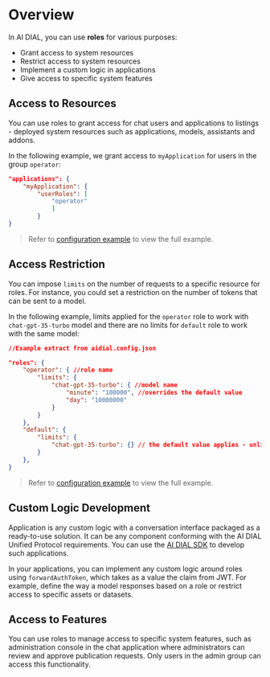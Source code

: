 # Overview

In AI DIAL, you can use **roles** for various purposes:

* Grant access to system resources
* Restrict access to system resources
* Implement a custom logic in applications
* Give access to specific system features

## Access to Resources

You can use roles to grant access for chat users and applications to listings - deployed system resources such as applications, models, assistants and addons. 

In the following example, we grant access to `myApplication` for users in the group `operator`:

```Json
"applications": {
    "myApplication": {
        "userRoles": [
            "operator"
            ]
        }
}
```

> Refer to [configuration example](https://github.com/epam/ai-dial-core/blob/development/sample/aidial.config.json) to view the full example.

## Access Restriction

You can impose `limits` on the number of requests to a specific resource for roles. For instance, you could set a restriction on the number of tokens that can be sent to a model.

In the following example, limits applied for the `operator` role to work with `chat-gpt-35-turbo` model and there are no limits for `default` role to work with the same model:

```Json
//Example extract from aidial.config.json

"roles": {
    "operator": { //role name
        "limits": {
            "chat-gpt-35-turbo": { //model name
                "minute": "100000", //overrides the default value
                "day": "10000000"
            }
        }
    },
    "default": {
        "limits": {
            "chat-gpt-35-turbo": {} // the default value applies - unlimited
        }
    },
}
```

> Refer to [configuration example](https://github.com/epam/ai-dial-core/blob/development/sample/aidial.config.json) to view the full example.

## Custom Logic Development 

Application is any custom logic with a conversation interface packaged as a ready-to-use solution. It can be any component conforming with the AI DIAL Unified Protocol requirements. You can use the [AI DIAL SDK](https://github.com/epam/ai-dial-sdk) to develop such applications.

In your applications, you can implement any custom logic around roles using `forwardAuthToken`, which takes as a value the claim from JWT. For example, define the way a model responses based on a role or restrict access to specific assets or datasets. 

## Access to Features

You can use roles to manage access to specific system features, such as administration console in the chat application where administrators can review and approve publication requests. Only users in the admin group can access this functionality.



